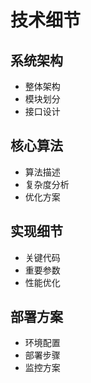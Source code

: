# 技术细节

## 系统架构
- 整体架构
- 模块划分
- 接口设计

## 核心算法
- 算法描述
- 复杂度分析
- 优化方案

## 实现细节
- 关键代码
- 重要参数
- 性能优化

## 部署方案
- 环境配置
- 部署步骤
- 监控方案 